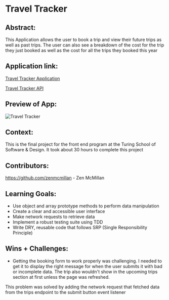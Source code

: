 # Travel Tracker

## Abstract:
This Application allows the user to book a trip and view their future trips as well as past trips. The user can also see a breakdown of the cost for the trip they just booked as well as the cost for all the trips they booked this year

## Application link:

[Travel Tracker Application](https://zenmcmillan.github.io/travel-tracker/)

[Travel Tracker API](https://github.com/turingschool-examples/travel-tracker-api)

## Preview of App:

![Travel Tracker](travel-tracker.gif)


## Context:
This is the final project for the front end program at the Turing School of Software & Design. It took about 30 hours to complete this project

## Contributors:
https://github.com/zenmcmillan - Zen McMillan 

## Learning Goals:

- Use object and array prototype methods to perform data manipulation
- Create a clear and accessible user interface
- Make network requests to retrieve data
- Implement a robust testing suite using TDD
- Write DRY, reusable code that follows SRP (Single Responsibility Principle)

## Wins + Challenges:

- Getting the booking form to work properly was challenging. I needed to get it to display the right message for when the user submits it with bad or incomplete data. The trip also wouldn't show in the upcoming trips section at first unless the page was refreshed. 

This problem was solved by adding the network request that fetched data from the trips endpoint to the submit button event listener


